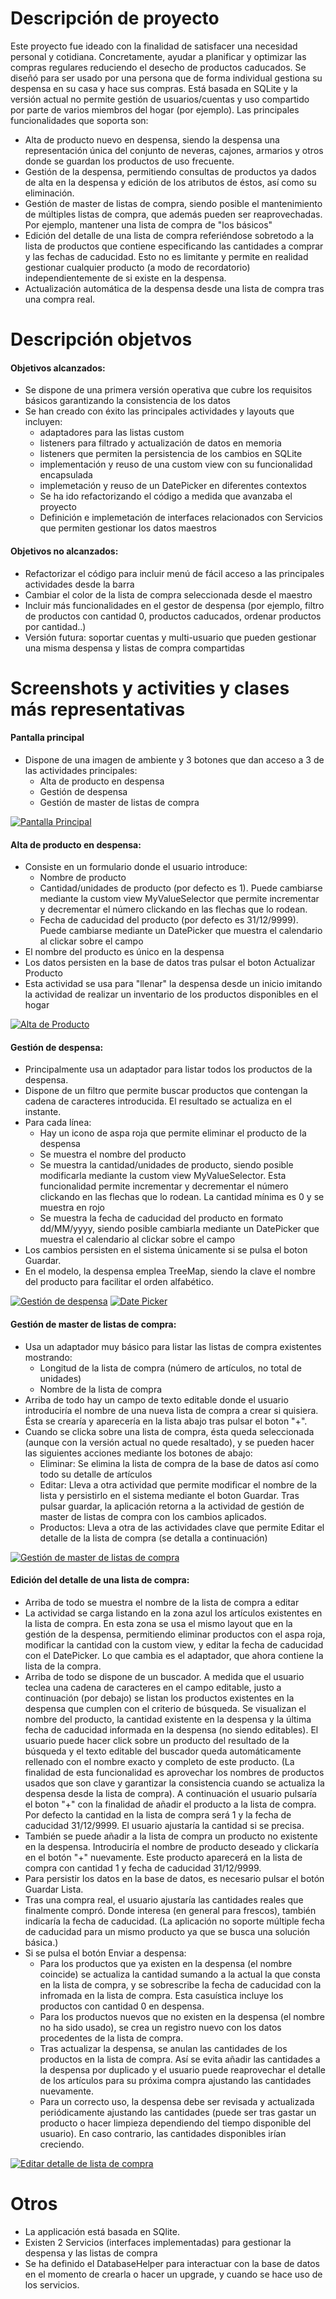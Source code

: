 # Descripción de proyecto
Este proyecto fue ideado con la finalidad de satisfacer una necesidad personal y cotidiana. Concretamente, ayudar a planificar y optimizar las compras regulares reduciendo el desecho de productos caducados. Se diseñó para ser usado por una persona que de forma individual gestiona su despensa en su casa y hace sus compras. Está basada en SQLite y la versión actual no permite gestión de usuarios/cuentas y uso compartido por parte de varios miembros del hogar (por ejemplo).
Las principales funcionalidades que soporta son:
  - Alta de producto nuevo en despensa, siendo la despensa una representación única del conjunto de neveras, cajones, armarios y otros donde se guardan los productos de uso frecuente. 
  - Gestión de la despensa, permitiendo consultas de productos ya dados de alta en la despensa y edición de los atributos de éstos, así como su eliminación.
  - Gestión de master de listas de compra, siendo posible el mantenimiento de múltiples listas de compra, que además pueden ser reaprovechadas. Por ejemplo, mantener una lista de compra de "los básicos" 
  - Edición del detalle de una lista de compra referiéndose sobretodo a la lista de productos que contiene especificando las cantidades a comprar y las fechas de caducidad. Esto no es limitante y permite en realidad gestionar cualquier producto (a modo de recordatorio) independientemente de si existe en la despensa.
  - Actualización automática de la despensa desde una lista de compra tras una compra real.
  
# Descripción objetvos
#### Objetivos alcanzados:
  - Se dispone de una primera versión operativa que cubre los requisitos básicos garantizando la consistencia de los datos
  - Se han creado con éxito las principales actividades y layouts que incluyen:
    - adaptadores para las listas custom
    - listeners para filtrado y actualización de datos en memoria
    - listeners que permiten la persistencia de los cambios en SQLite
    - implementación y reuso de una custom view con su funcionalidad encapsulada
    - implemetación y reuso de un DatePicker en diferentes contextos
    - Se ha ido refactorizando el código a medida que avanzaba el proyecto
    - Definición e implemetación de interfaces relacionados con Servicios que permiten gestionar los datos maestros

#### Objetivos no alcanzados:
  - Refactorizar el código para incluir menú de fácil acceso a las principales actividades desde la barra
  - Cambiar el color de la lista de compra seleccionada desde el maestro
  - Incluir más funcionalidades en el gestor de despensa (por ejemplo, filtro de productos con cantidad 0, productos caducados, ordenar productos por cantidad..)
  - Versión futura: soportar cuentas y multi-usuario que pueden gestionar una misma despensa y listas de compra compartidas
  
# Screenshots y activities y clases más representativas
#### Pantalla principal
  - Dispone de una imagen de ambiente y 3 botones que dan acceso a 3 de las actividades principales:
    - Alta de producto en despensa
    - Gestión de despensa
    - Gestión de master de listas de compra

[![Pantalla Principal](https://github.com/plamena29/aprendiendoandroid/blob/master/despensainteligente/doc/pantallaprincipal.PNG)](https://github.com/plamena29/aprendiendoandroid/blob/master/despensainteligente/doc/pantallaprincipal.PNG)

#### Alta de producto en despensa:
  - Consiste en un formulario donde el usuario introduce:
    - Nombre de producto
    - Cantidad/unidades de producto (por defecto es 1). Puede cambiarse mediante la custom view MyValueSelector que permite incrementar y decrementar el número clickando en las flechas que lo rodean.
    - Fecha de caducidad del producto (por defecto es 31/12/9999). Puede cambiarse mediante un DatePicker que muestra el calendario al clickar sobre el campo
  - El nombre del producto es único en la despensa
  - Los datos persisten en la base de datos tras pulsar el boton Actualizar Producto
  - Esta actividad se usa para "llenar" la despensa desde un inicio imitando la actividad de realizar un inventario de los productos disponibles en el hogar

[![Alta de Producto](https://github.com/plamena29/aprendiendoandroid/blob/master/despensainteligente/doc/altadeproducto.PNG)](https://github.com/plamena29/aprendiendoandroid/blob/master/despensainteligente/doc/altadeproducto.PNG)

#### Gestión de despensa:
  - Principalmente usa un adaptador para listar todos los productos de la despensa.
  - Dispone de un filtro que permite buscar productos que contengan la cadena de caracteres introducida. El resultado se actualiza en el instante.
  - Para cada línea:
    - Hay un icono de aspa roja que permite eliminar el producto de la despensa
    - Se muestra el nombre del producto
    - Se muestra la cantidad/unidades de producto, siendo posible modificarla mediante la custom view MyValueSelector. Esta funcionalidad permite incrementar y decrementar el número clickando en las flechas que lo rodean. La cantidad mínima es 0 y se muestra en rojo
    - Se muestra la fecha de caducidad del producto en formato dd/MM/yyyy, siendo posible cambiarla mediante un DatePicker que muestra el calendario al clickar sobre el campo
  - Los cambios persisten en el sistema únicamente si se pulsa el boton Guardar.
  - En el modelo, la despensa emplea TreeMap, siendo la clave el nombre del producto para facilitar el orden alfabético.

[![Gestión de despensa](https://github.com/plamena29/aprendiendoandroid/blob/master/despensainteligente/doc/gestordespensa.PNG)](https://github.com/plamena29/aprendiendoandroid/blob/master/despensainteligente/doc/gestordespensa.PNG)
[![Date Picker](https://github.com/plamena29/aprendiendoandroid/blob/master/despensainteligente/doc/datepicker.PNG)](https://github.com/plamena29/aprendiendoandroid/blob/master/despensainteligente/doc/datepicker.PNG)

#### Gestión de master de listas de compra:
  - Usa un adaptador muy básico para listar las listas de compra existentes mostrando:
    - Longitud de la lista de compra (número de artículos, no total de unidades)
    - Nombre de la lista de compra
  - Arriba de todo hay un campo de texto editable donde el usuario introduciría el nombre de una nueva lista de compra a crear si quisiera. Ésta se crearía y aparecería en la lista abajo tras pulsar el boton "+".
  - Cuando se clicka sobre una lista de compra, ésta queda seleccionada (aunque con la versión actual no quede resaltado), y se pueden hacer las siguientes acciones mediante los botones de abajo:
    - Eliminar: Se elimina la lista de compra de la base de datos así como todo su detalle de artículos
    - Editar: Lleva a otra actividad que permite modificar el nombre de la lista y persistirlo en el sistema mediante el boton Guardar. Tras pulsar guardar, la aplicación retorna a la actividad de gestión de master de listas de compra con los cambios aplicados.
    - Productos: Lleva a otra de las actividades clave que permite Editar el detalle de la lista de compra (se detalla a continuación)

[![Gestión de master de listas de compra](https://github.com/plamena29/aprendiendoandroid/blob/master/despensainteligente/doc/masterdelistasdecompra.PNG)](https://github.com/plamena29/aprendiendoandroid/blob/master/despensainteligente/doc/masterdelistasdecompra.PNG)

#### Edición del detalle de una lista de compra:
  - Arriba de todo se muestra el nombre de la lista de compra a editar
  - La actividad se carga listando en la zona azul los artículos existentes en la lista de compra. En esta zona se usa el mismo layout que en la gestión de la despensa, permitiendo eliminar productos con el aspa roja, modificar la cantidad con la custom view, y editar la fecha de caducidad con el DatePicker. Lo que cambia es el adaptador, que ahora contiene la lista de la compra.
  - Arriba de todo se dispone de un buscador. A medida que el usuario teclea una cadena de caracteres en el campo editable, justo a continuación (por debajo) se listan los productos existentes en la despensa que cumplen con el criterio de búsqueda. Se visualizan el nombre del producto, la cantidad existente en la despensa y la última fecha de caducidad informada en la despensa (no siendo editables). El usuario puede hacer click sobre un producto del resultado de la búsqueda y el texto editable del buscador queda automáticamente rellenado con el nombre exacto y completo de este producto. (La finalidad de esta funcionalidad es aprovechar los nombres de productos usados que son clave y garantizar la consistencia cuando se actualiza la despensa desde la lista de compra). A continuación el usuario pulsaría el boton "+" con la finalidad de añadir el producto a la lista de compra. Por defecto la cantidad en la lista de compra será 1 y la fecha de caducidad 31/12/9999. El usuario ajustaría la cantidad si se precisa.
  - También se puede añadir a la lista de compra un producto no existente en la despensa. Introduciría el nombre de producto deseado y clickaría en el botón "+" nuevamente. Este producto aparecerá en la lista de compra con cantidad 1 y fecha de caducidad 31/12/9999.
  - Para persistir los datos en la base de datos, es necesario pulsar el botón Guardar Lista.
  - Tras una compra real, el usuario ajustaría las cantidades reales que finalmente compró. Donde interesa (en general para frescos), también indicaría la fecha de caducidad. (La aplicación no soporte múltiple fecha de caducidad para un mismo producto ya que se busca una solución básica.)
  - Si se pulsa el botón Enviar a despensa:
    - Para los productos que ya existen en la despensa (el nombre coincide) se actualiza la cantidad sumando a la actual la que consta en la lista de compra, y se sobrescribe la fecha de caducidad con la infromada en la lista de compra. Esta casuística incluye los productos con cantidad 0 en despensa.
    - Para los productos nuevos que no existen en la despensa (el nombre no ha sido usado), se crea un registro nuevo con los datos procedentes de la lista de compra.
    - Tras actualizar la despensa, se anulan las cantidades de los productos en la lista de compra. Así se evita añadir las cantidades a la despensa por duplicado y el usuario puede reaprovechar el detalle de los artículos para su próxima compra ajustando las cantidades nuevamente.
    - Para un correcto uso, la despensa debe ser revisada y actualizada periódicamente ajustando las cantidades (puede ser tras gastar un producto o hacer limpieza dependiendo del tiempo disponible del usuario). En caso contrario, las cantidades disponibles irían creciendo.

[![Editar detalle de lista de compra](https://github.com/plamena29/aprendiendoandroid/blob/master/despensainteligente/doc/UML-POJOs.gif)](https://github.com/plamena29/aprendiendoandroid/blob/master/despensainteligente/doc/UML-POJOs.gif)

# Otros
 - La applicación está basada en SQlite.
 - Existen 2 Servicios (interfaces implementadas) para gestionar la despensa y las listas de compra
 - Se ha definido el DatabaseHelper para interactuar con la base de datos en el momento de crearla o hacer un upgrade, y cuando se hace uso de los servicios.